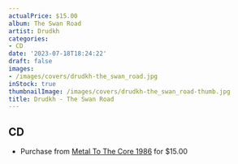 ```yaml
---
actualPrice: $15.00
album: The Swan Road
artist: Drudkh
categories:
- CD
date: '2023-07-18T18:24:22'
draft: false
images:
- /images/covers/drudkh-the_swan_road.jpg
inStock: true
thumbnailImage: /images/covers/drudkh-the_swan_road-thumb.jpg
title: Drudkh - The Swan Road
---
```


## CD
* Purchase from [Metal To The Core 1986](https://metaltothecore1986.com/shop/drudkh-the-swan-road-cd/) for $15.00
